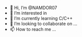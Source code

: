 - 👋 Hi, I’m @NAMDOR07
- 👀 I’m interested in 
- 🌱 I’m currently learning C/C++
- 💞️ I’m looking to collaborate on ...
- 📫 How to reach me ...

<!---
NAMDOR07/NAMDOR07 is a ✨ special ✨ repository because its `README.md` (this file) appears on your GitHub profile.
You can click the Preview link to take a look at your changes.
--->

